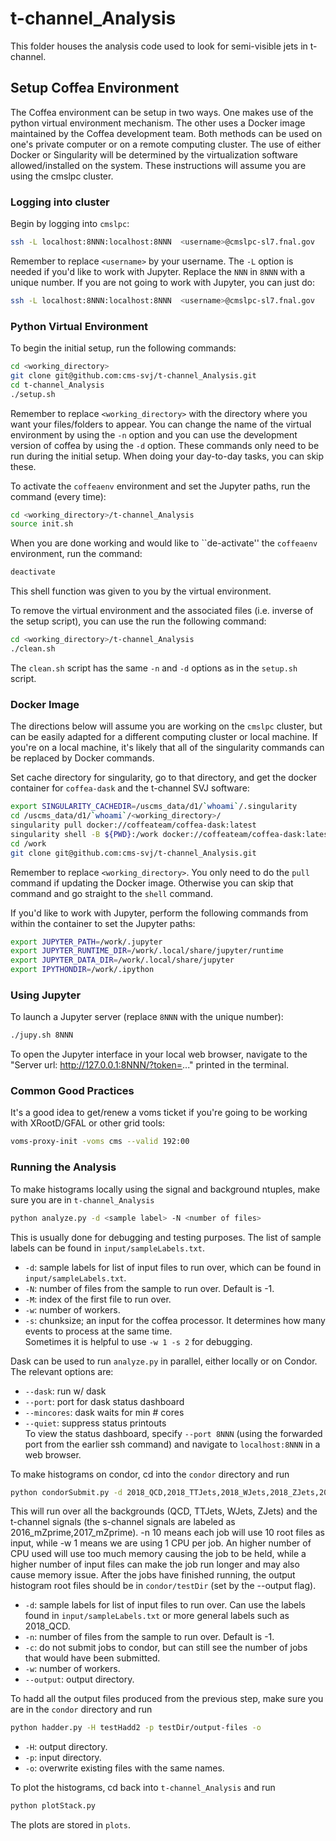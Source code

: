 # t-channel_Analysis

This folder houses the analysis code used to look for semi-visible jets in t-channel.

## Setup Coffea Environment

The Coffea environment can be setup in two ways. One makes use of the python virtual environment mechanism. The other uses a Docker image maintained by the Coffea development team. Both methods can be used on one's private computer or on a remote computing cluster. The use of either Docker or Singularity will be determined by the virtualization software allowed/installed on the system. These instructions will assume you are using the cmslpc cluster.

### Logging into cluster

Begin by logging into `cmslpc`:
```bash
ssh -L localhost:8NNN:localhost:8NNN  <username>@cmslpc-sl7.fnal.gov
```
Remember to replace `<username>` by your username. The `-L` option is needed if you'd like to work with Jupyter. Replace the `NNN` in `8NNN` with a unique number.
If you are not going to work with Jupyter, you can just do:
```bash
ssh -L localhost:8NNN:localhost:8NNN  <username>@cmslpc-sl7.fnal.gov
```
### Python Virtual Environment

To begin the initial setup, run the following commands:
```bash
cd <working_directory>
git clone git@github.com:cms-svj/t-channel_Analysis.git
cd t-channel_Analysis
./setup.sh
```
Remember to replace `<working_directory>` with the directory where you want your files/folders to appear. You can change the name of the virtual environment by using the `-n` option and you can use the development version of coffea by using the `-d` option. These commands only need to be run during the initial setup. When doing your day-to-day tasks, you can skip these.

To activate the `coffeaenv` environment and set the Jupyter paths, run the command (every time):
```bash
cd <working_directory>/t-channel_Analysis
source init.sh
```

When you are done working and would like to ``de-activate'' the `coffeaenv` environment, run the command:
```bash
deactivate
```
This shell function was given to you by the virtual environment.

To remove the virtual environment and the associated files (i.e. inverse of the setup script), you can use the run the following command:
```bash
cd <working_directory>/t-channel_Analysis
./clean.sh
```
The `clean.sh` script has the same `-n` and `-d` options as in the `setup.sh` script.

### Docker Image

The directions below will assume you are working on the `cmslpc` cluster, but can be easily adapted for a different computing cluster or local machine. If you're on a local machine, it's likely that all of the singularity commands can be replaced by Docker commands.

Set cache directory for singularity, go to that directory, and get the docker container for `coffea-dask` and the t-channel SVJ software:
```bash
export SINGULARITY_CACHEDIR=/uscms_data/d1/`whoami`/.singularity
cd /uscms_data/d1/`whoami`/<working_directory>/
singularity pull docker://coffeateam/coffea-dask:latest
singularity shell -B ${PWD}:/work docker://coffeateam/coffea-dask:latest
cd /work
git clone git@github.com:cms-svj/t-channel_Analysis.git
```
Remember to replace `<working_directory>`. You only need to do the `pull` command if updating the Docker image. Otherwise you can skip that command and go straight to the `shell` command.

If you'd like to work with Jupyter, perform the following commands from within the container to set the Jupyter paths:
```bash
export JUPYTER_PATH=/work/.jupyter
export JUPYTER_RUNTIME_DIR=/work/.local/share/jupyter/runtime
export JUPYTER_DATA_DIR=/work/.local/share/jupyter
export IPYTHONDIR=/work/.ipython
```

### Using Jupyter

To launch a Jupyter server (replace `8NNN` with the unique number):
```bash
./jupy.sh 8NNN
```

To open the Jupyter interface in your local web browser, navigate to the "Server url: http://127.0.0.1:8NNN/?token=..." printed in the terminal.

### Common Good Practices

It's a good idea to get/renew a voms ticket if you're going to be working with XRootD/GFAL or other grid tools:
```bash
voms-proxy-init -voms cms --valid 192:00
```
### Running the Analysis
To make histograms locally using the signal and background ntuples, make sure you are in `t-channel_Analysis`
```bash
python analyze.py -d <sample label> -N <number of files>
```
This is usually done for debugging and testing purposes. The list of sample labels can be found in `input/sampleLabels.txt`.
* `-d`: sample labels for list of input files to run over, which can be found in `input/sampleLabels.txt`.
* `-N`: number of files from the sample to run over. Default is -1.
* `-M`: index of the first file to run over.
* `-w`: number of workers.
* `-s`: chunksize; an input for the coffea processor. It determines how many events to process at the same time.  
Sometimes it is helpful to use `-w 1 -s 2` for debugging.

Dask can be used to run `analyze.py` in parallel, either locally or on Condor. The relevant options are:
* `--dask`: run w/ dask
* `--port`: port for dask status dashboard
* `--mincores`: dask waits for min # cores
* `--quiet`: suppress status printouts  
To view the status dashboard, specify `--port 8NNN` (using the forwarded port from the earlier ssh command)
and navigate to `localhost:8NNN` in a web browser.

To make histograms on condor, cd into the `condor` directory and run
```bash
python condorSubmit.py -d 2018_QCD,2018_TTJets,2018_WJets,2018_ZJets,2018_mMed -n 10 -w 1 --output testDir
```
This will run over all the backgrounds (QCD, TTJets, WJets, ZJets) and the t-channel signals (the s-channel signals are labeled as 2016_mZprime,2017_mZprime). -n 10 means each job will use 10 root files as input, while -w 1 means we are using 1 CPU per job. An higher number of CPU used will use too much memory causing the job to be held, while a higher number of input files can make the job run longer and may also cause memory issue. After the jobs have finished running, the output histogram root files should be in `condor/testDir` (set by the --output flag).
* `-d`: sample labels for list of input files to run over. Can use the labels found in `input/sampleLabels.txt` or more general labels such as 2018_QCD.
* `-n`: number of files from the sample to run over. Default is -1.
* `-c`: do not submit jobs to condor, but can still see the number of jobs that would have been submitted.
* `-w`: number of workers.
* `--output`: output directory.

To hadd all the output files produced from the previous step, make sure you are in the `condor` directory and run
```bash
python hadder.py -H testHadd2 -p testDir/output-files -o
```
* `-H`: output directory.
* `-p`: input directory.
* `-o`: overwrite existing files with the same names.

To plot the histograms, cd back into `t-channel_Analysis` and run
```bash
python plotStack.py
```
The plots are stored in `plots`.
